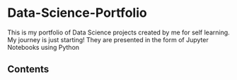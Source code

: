 # Data-Science-Portfolio
This is my portfolio of Data Science projects created by me for self learning. My journey is just starting!
They are presented in the form of Jupyter Notebooks using Python

## Contents

### 


